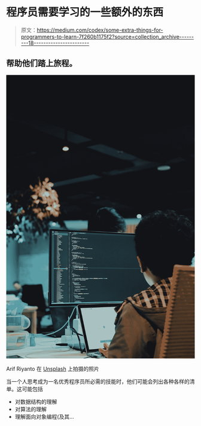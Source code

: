 # 程序员需要学习的一些额外的东西

> 原文：<https://medium.com/codex/some-extra-things-for-programmers-to-learn-7f260b1175f2?source=collection_archive---------18----------------------->

## 帮助他们踏上旅程。

![](img/c1fad920f3553cd57735024853761e70.png)

Arif Riyanto 在 [Unsplash](https://unsplash.com?utm_source=medium&utm_medium=referral) 上拍摄的照片

当一个人思考成为一名优秀程序员所必需的技能时，他们可能会列出各种各样的清单。这可能包括

*   对数据结构的理解
*   对算法的理解
*   理解面向对象编程(及其…